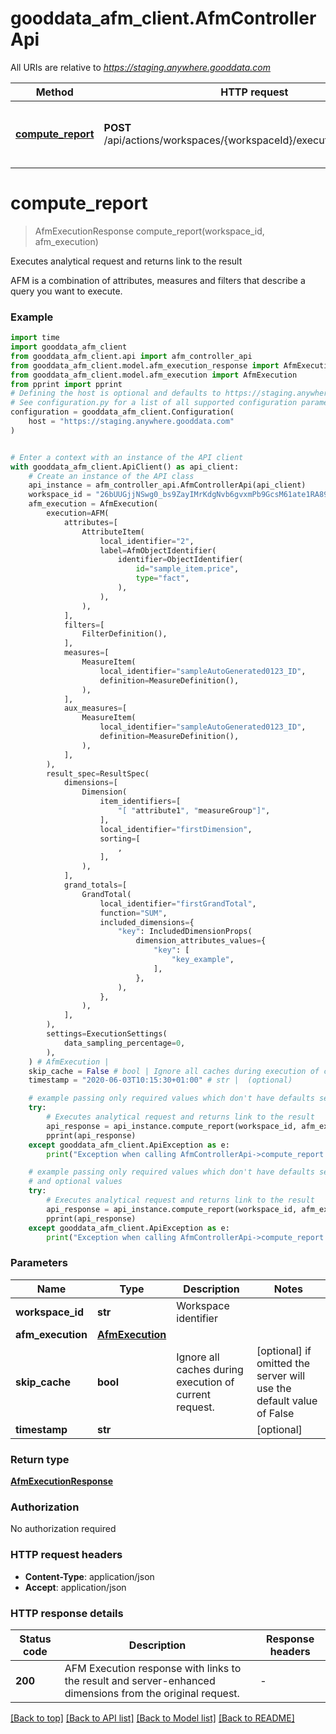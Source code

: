 # gooddata_afm_client.AfmControllerApi

All URIs are relative to *https://staging.anywhere.gooddata.com*

Method | HTTP request | Description
------------- | ------------- | -------------
[**compute_report**](AfmControllerApi.md#compute_report) | **POST** /api/actions/workspaces/{workspaceId}/execution/afm/execute | Executes analytical request and returns link to the result


# **compute_report**
> AfmExecutionResponse compute_report(workspace_id, afm_execution)

Executes analytical request and returns link to the result

AFM is a combination of attributes, measures and filters that describe a query you want to execute.

### Example

```python
import time
import gooddata_afm_client
from gooddata_afm_client.api import afm_controller_api
from gooddata_afm_client.model.afm_execution_response import AfmExecutionResponse
from gooddata_afm_client.model.afm_execution import AfmExecution
from pprint import pprint
# Defining the host is optional and defaults to https://staging.anywhere.gooddata.com
# See configuration.py for a list of all supported configuration parameters.
configuration = gooddata_afm_client.Configuration(
    host = "https://staging.anywhere.gooddata.com"
)


# Enter a context with an instance of the API client
with gooddata_afm_client.ApiClient() as api_client:
    # Create an instance of the API class
    api_instance = afm_controller_api.AfmControllerApi(api_client)
    workspace_id = "26bUUGjjNSwg0_bs9ZayIMrKdgNvb6gvxmPb9GcsM61ate1RA89q3w1l4eH4XxEz.5awxoFZxHzs6ED.kjUSnTINkYPUndNl8pmPg5K897Fu1JEFj9R1_dz9rEoBi0LnU8SsOWJ7wYrcziVQdt8mVLxbg4bCLrLBcmXxWQK6MzKSg5jphei0IfRRwpnT_Z.qKa_YppZepezJ0.VmLSUTLYyW" # str | Workspace identifier
    afm_execution = AfmExecution(
        execution=AFM(
            attributes=[
                AttributeItem(
                    local_identifier="2",
                    label=AfmObjectIdentifier(
                        identifier=ObjectIdentifier(
                            id="sample_item.price",
                            type="fact",
                        ),
                    ),
                ),
            ],
            filters=[
                FilterDefinition(),
            ],
            measures=[
                MeasureItem(
                    local_identifier="sampleAutoGenerated0123_ID",
                    definition=MeasureDefinition(),
                ),
            ],
            aux_measures=[
                MeasureItem(
                    local_identifier="sampleAutoGenerated0123_ID",
                    definition=MeasureDefinition(),
                ),
            ],
        ),
        result_spec=ResultSpec(
            dimensions=[
                Dimension(
                    item_identifiers=[
                        "[ "attribute1", "measureGroup"]",
                    ],
                    local_identifier="firstDimension",
                    sorting=[
                        ,
                    ],
                ),
            ],
            grand_totals=[
                GrandTotal(
                    local_identifier="firstGrandTotal",
                    function="SUM",
                    included_dimensions={
                        "key": IncludedDimensionProps(
                            dimension_attributes_values={
                                "key": [
                                    "key_example",
                                ],
                            },
                        ),
                    },
                ),
            ],
        ),
        settings=ExecutionSettings(
            data_sampling_percentage=0,
        ),
    ) # AfmExecution | 
    skip_cache = False # bool | Ignore all caches during execution of current request. (optional) if omitted the server will use the default value of False
    timestamp = "2020-06-03T10:15:30+01:00" # str |  (optional)

    # example passing only required values which don't have defaults set
    try:
        # Executes analytical request and returns link to the result
        api_response = api_instance.compute_report(workspace_id, afm_execution)
        pprint(api_response)
    except gooddata_afm_client.ApiException as e:
        print("Exception when calling AfmControllerApi->compute_report: %s\n" % e)

    # example passing only required values which don't have defaults set
    # and optional values
    try:
        # Executes analytical request and returns link to the result
        api_response = api_instance.compute_report(workspace_id, afm_execution, skip_cache=skip_cache, timestamp=timestamp)
        pprint(api_response)
    except gooddata_afm_client.ApiException as e:
        print("Exception when calling AfmControllerApi->compute_report: %s\n" % e)
```


### Parameters

Name | Type | Description  | Notes
------------- | ------------- | ------------- | -------------
 **workspace_id** | **str**| Workspace identifier |
 **afm_execution** | [**AfmExecution**](AfmExecution.md)|  |
 **skip_cache** | **bool**| Ignore all caches during execution of current request. | [optional] if omitted the server will use the default value of False
 **timestamp** | **str**|  | [optional]

### Return type

[**AfmExecutionResponse**](AfmExecutionResponse.md)

### Authorization

No authorization required

### HTTP request headers

 - **Content-Type**: application/json
 - **Accept**: application/json


### HTTP response details
| Status code | Description | Response headers |
|-------------|-------------|------------------|
**200** | AFM Execution response with links to the result and server-enhanced dimensions from the original request. |  -  |

[[Back to top]](#) [[Back to API list]](../README.md#documentation-for-api-endpoints) [[Back to Model list]](../README.md#documentation-for-models) [[Back to README]](../README.md)

